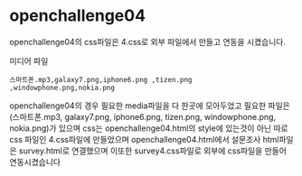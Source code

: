 # openchallenge04


openchallenge04의 css파일은 4.css로 외부 파일에서 만들고 연동을 시켰습니다.


미디어 파일


```
스마트폰.mp3,galaxy7.png,iphone6.png ,tizen.png ,windowphone.png,nokia.png
```


openchallenge04의 경우 필요한 media파일을 다 한곳에 모아두었고 필요한 파일은
(스마트폰.mp3, galaxy7.png, iphone6.png, tizen.png, windowphone.png, nokia.png)가 있으며 css는 openchallenge04.html의 style에 있는것이 아닌 따로 css 파일인 4.css파일에 만들었으며 openchallenge04.html에서 설문조사 html파일은 survey.html로 연결했으며 이또한
survey4.css파일로 외부에 css파일을 만들어 연동시켰습니다

